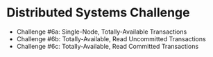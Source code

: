 # Distributed Systems Challenge

- Challenge #6a: Single-Node, Totally-Available Transactions
- Challenge #6b: Totally-Available, Read Uncommitted Transactions
- Challenge #6c: Totally-Available, Read Committed Transactions
